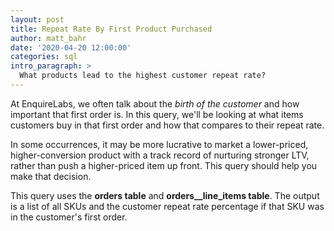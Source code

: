 ```yaml
---
layout: post
title: Repeat Rate By First Product Purchased
author: matt_bahr
date: '2020-04-20 12:00:00'
categories: sql
intro_paragraph: >
  What products lead to the highest customer repeat rate?
---
```


At EnquireLabs, we often talk about the *birth of the customer* and how important that first order is. In this query, we'll be looking at what items customers buy in that first order and how that compares to their repeat rate. 

In some occurrences, it may be more lucrative to market a lower-priced, higher-conversion product with a track record of nurturing stronger LTV, rather than push a higher-priced item up front. This query should help you make that decision.

This query uses the **orders table** and **orders__line_items table**. The output is a list of all SKUs and the customer repeat rate percentage if that SKU was in the customer's first order.

<script src="https://gist.github.com/mattrbahr/44f8e0880bb4b7e63815555996b0931f.js"></script>